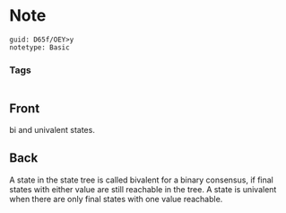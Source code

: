 # Note
```
guid: D65f/OEY>y
notetype: Basic
```

### Tags
```
```

## Front
bi and univalent states.

## Back
A state in the state tree is called bivalent for a binary consensus, if final states with either value are still reachable in the tree.
A state is univalent when there are only final states with one value reachable.

